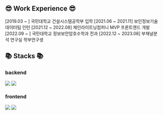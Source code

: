 ## 😎 Work Experience 😎

[2019.03 ~ ] 국민대학교 건설시스템공학부 입학
[2021.06 ~ 2021.11] 보인정보기술 데이터팀 인턴
[2021.12 ~ 2022.08] 체인라이트닝컴퍼니 MVP 프론트엔드 개발
[2022.09 ~ ] 국민대학교 정보보안암호수학과 전과
[2022.12 ~ 2023.08] 부채널분석 연구실 학부연구생 


## 📚 Stacks 📚

### backend
<img src="https://img.shields.io/badge/springboot-6DB33F?style=for-the-badge&logo=springboot&logoColor=white">
<img src="https://img.shields.io/badge/django-092E20?style=for-the-badge&logo=django&logoColor=white">

### frontend
<img src="https://img.shields.io/badge/react-61DAFB?style=for-the-badge&logo=react&logoColor=white">
<img src="https://img.shields.io/badge/flutter-02569B?style=for-the-badge&logo=flutter&logoColor=white">
